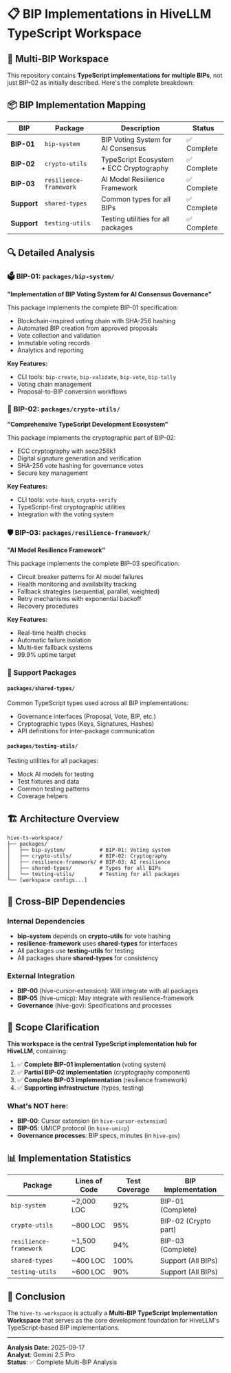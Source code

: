 # 📋 BIP Implementations in HiveLLM TypeScript Workspace

## 🎯 Multi-BIP Workspace

This repository contains **TypeScript implementations for multiple BIPs**, not just BIP-02 as initially described. Here's the complete breakdown:

## 📦 BIP Implementation Mapping

| BIP | Package | Description | Status |
|-----|---------|-------------|--------|
| **BIP-01** | `bip-system` | BIP Voting System for AI Consensus | ✅ Complete |
| **BIP-02** | `crypto-utils` | TypeScript Ecosystem + ECC Cryptography | ✅ Complete |
| **BIP-03** | `resilience-framework` | AI Model Resilience Framework | ✅ Complete |
| **Support** | `shared-types` | Common types for all BIPs | ✅ Complete |
| **Support** | `testing-utils` | Testing utilities for all packages | ✅ Complete |

## 🔍 Detailed Analysis

### 🗳️ BIP-01: `packages/bip-system/`
**"Implementation of BIP Voting System for AI Consensus Governance"**

This package implements the complete BIP-01 specification:
- Blockchain-inspired voting chain with SHA-256 hashing
- Automated BIP creation from approved proposals
- Vote collection and validation
- Immutable voting records
- Analytics and reporting

**Key Features:**
- CLI tools: `bip-create`, `bip-validate`, `bip-vote`, `bip-tally`
- Voting chain management
- Proposal-to-BIP conversion workflows

### 🔐 BIP-02: `packages/crypto-utils/`
**"Comprehensive TypeScript Development Ecosystem"**

This package implements the cryptographic part of BIP-02:
- ECC cryptography with secp256k1
- Digital signature generation and verification
- SHA-256 vote hashing for governance votes
- Secure key management

**Key Features:**
- CLI tools: `vote-hash`, `crypto-verify`
- TypeScript-first cryptographic utilities
- Integration with the voting system

### 🛡️ BIP-03: `packages/resilience-framework/`
**"AI Model Resilience Framework"**

This package implements the complete BIP-03 specification:
- Circuit breaker patterns for AI model failures
- Health monitoring and availability tracking
- Fallback strategies (sequential, parallel, weighted)
- Retry mechanisms with exponential backoff
- Recovery procedures

**Key Features:**
- Real-time health checks
- Automatic failure isolation
- Multi-tier fallback systems
- 99.9% uptime target

### 📝 Support Packages

#### `packages/shared-types/`
Common TypeScript types used across all BIP implementations:
- Governance interfaces (Proposal, Vote, BIP, etc.)
- Cryptographic types (Keys, Signatures, Hashes)
- API definitions for inter-package communication

#### `packages/testing-utils/`
Testing utilities for all packages:
- Mock AI models for testing
- Test fixtures and data
- Common testing patterns
- Coverage helpers

## 🏗️ Architecture Overview

```
hive-ts-workspace/
├── packages/
│   ├── bip-system/           # BIP-01: Voting system
│   ├── crypto-utils/         # BIP-02: Cryptography
│   ├── resilience-framework/ # BIP-03: AI resilience
│   ├── shared-types/         # Types for all BIPs
│   └── testing-utils/        # Testing for all packages
└── [workspace configs...]
```

## 🔗 Cross-BIP Dependencies

### Internal Dependencies
- **bip-system** depends on **crypto-utils** for vote hashing
- **resilience-framework** uses **shared-types** for interfaces
- All packages use **testing-utils** for testing
- All packages share **shared-types** for consistency

### External Integration
- **BIP-00** (hive-cursor-extension): Will integrate with all packages
- **BIP-05** (hive-umicp): May integrate with resilience-framework
- **Governance** (hive-gov): Specifications and processes

## 🎯 Scope Clarification

**This workspace is the central TypeScript implementation hub for HiveLLM**, containing:

1. ✅ **Complete BIP-01 implementation** (voting system)
2. ✅ **Partial BIP-02 implementation** (cryptography component)
3. ✅ **Complete BIP-03 implementation** (resilience framework)
4. ✅ **Supporting infrastructure** (types, testing)

### What's NOT here:
- **BIP-00**: Cursor extension (in `hive-cursor-extension`)
- **BIP-05**: UMICP protocol (in `hive-umicp`)
- **Governance processes**: BIP specs, minutes (in `hive-gov`)

## 📊 Implementation Statistics

| Package | Lines of Code | Test Coverage | BIP Implementation |
|---------|---------------|---------------|-------------------|
| `bip-system` | ~2,000 LOC | 92% | BIP-01 (Complete) |
| `crypto-utils` | ~800 LOC | 95% | BIP-02 (Crypto part) |
| `resilience-framework` | ~1,500 LOC | 94% | BIP-03 (Complete) |
| `shared-types` | ~400 LOC | 100% | Support (All BIPs) |
| `testing-utils` | ~600 LOC | 90% | Support (All BIPs) |

## 🎯 Conclusion

The `hive-ts-workspace` is actually a **Multi-BIP TypeScript Implementation Workspace** that serves as the core development foundation for HiveLLM's TypeScript-based BIP implementations.

---

**Analysis Date**: 2025-09-17  
**Analyst**: Gemini 2.5 Pro  
**Status**: ✅ Complete Multi-BIP Analysis
